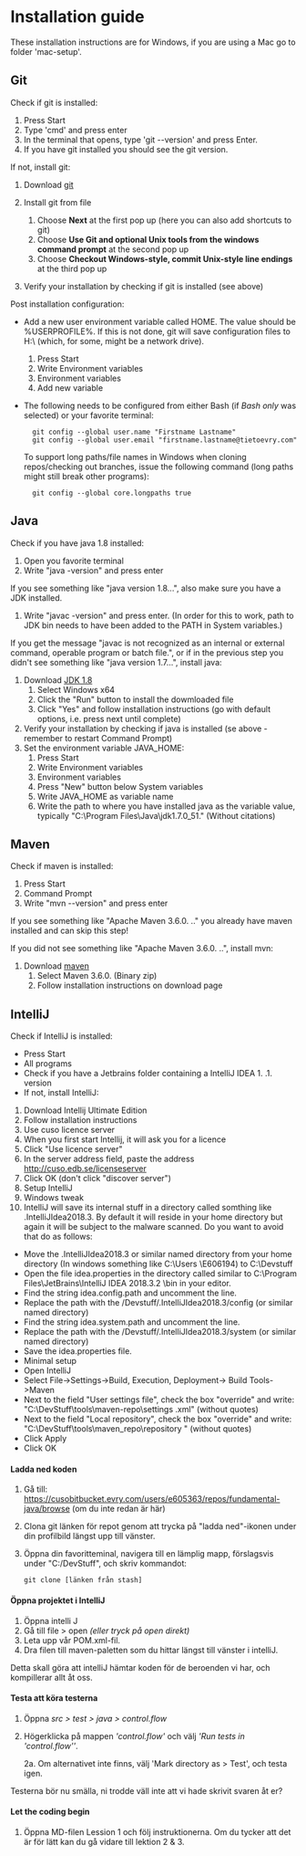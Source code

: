 # Installation guide
These installation instructions are for Windows, if you are using a Mac go to folder 'mac-setup'.

## Git
Check if git is installed:

1. Press Start
1. Type 'cmd' and press enter
1. In the terminal that opens, type 'git --version' and press Enter.
1. If you have git installed you should see the git version.

If not, install git:

1. Download [git](http://git-scm.com/downloads)
1. Install git from file
    1. Choose **Next** at the first pop up (here you can also add shortcuts to git)
    1. Choose **Use Git and optional Unix tools from the windows command prompt** at the second pop up
    1. Choose **Checkout Windows-style, commit Unix-style line endings** at the third pop up

1. Verify your installation by checking if git is installed (see above)

Post installation configuration:

* Add a new user environment variable called HOME. The value should be %USERPROFILE%. If this is not done, git will save configuration files to H:\ (which, for some, might be a network drive).
    1. Press Start
    2. Write Environment variables
    3. Environment variables
    4. Add new variable
* The following needs to be configured from either Bash (if *Bash only* was selected) or your favorite terminal:

		git config --global user.name "Firstname Lastname"
		git config --global user.email "firstname.lastname@tietoevry.com"

	To support long paths/file names in Windows when cloning repos/checking out branches, issue the following command (long paths might still break other programs):

		git config --global core.longpaths true
 
## Java
Check if you have java 1.8 installed:
  
1. Open you favorite terminal
1. Write "java -version" and press enter

If you see something like "java version 1.8...", also make sure you have a JDK installed. 

1. Write "javac -version" and press enter. (In order for this to work, path to JDK bin needs to have been added to the PATH in System variables.)

If you get the message "javac is not recognized as an internal or external command, operable program or batch file.", or if in the previous step you didn't see something like "java version 1.7...", install java:


1. Download [JDK 1.8](https://www.oracle.com/technetwork/java/javase/downloads/jdk8-downloads-2133151.html)
    1. Select Windows x64
    1. Click the "Run" button to install the dowmloaded file
    1. Click "Yes" and follow installation instructions (go with default options, i.e. press next until complete)
1. Verify your installation by checking if java is installed (se above - remember to restart Command Prompt)
1. Set the environment variable JAVA_HOME:
    1. Press Start
    1. Write Environment variables
    1. Environment variables
    1. Press "New" button below System variables
    1. Write JAVA_HOME as variable name
    1. Write the path to where you have installed java as the variable value, typically "C:\Program Files\Java\jdk1.7.0_51."  (Without citations)

## Maven
Check if maven is installed:

1. Press Start
1. Command Prompt
1. Write "mvn --version" and press enter

If you see something like "Apache Maven 3.6.0. .." you already have maven installed and can skip this step!

If you did not see something like "Apache Maven 3.6.0. ..", install mvn:

1. Download [maven](http://maven.apache.org/download.cgi)
    1. Select Maven 3.6.0. (Binary zip)
    1. Follow installation instructions on download page
	
## IntelliJ
Check if IntelliJ is installed:

- Press Start
- All programs
- Check if you have a Jetbrains folder containing a IntelliJ IDEA 1. .1. version
- If not, install IntelliJ:

1. Download Intellij Ultimate Edition
2. Follow installation instructions
3. Use cuso licence server
4. When you first start Intellij, it will ask you for a licence
5. Click "Use licence server"
6. In the server address field, paste the address http://cuso.edb.se/licenseserver
7. Click OK (don't click "discover server")
8. Setup IntelliJ
9. Windows tweak
10. IntelliJ will save its internal stuff in a directory called somthing like .IntelliJIdea2018.3. By default it will
 reside in your home directory but again it will be subject to the malware scanned. Do you want to avoid that do as
  follows:

- Move the .IntelliJIdea2018.3 or similar named directory from your home directory (In windows something like C:\Users
\E606194) to C:\Devstuff
- Open the file idea.properties in the directory called similar to C:\Program Files\JetBrains\IntelliJ IDEA 2018.3.2
\bin in your editor.
- Find the string idea.config.path and uncomment the line.
- Replace the path with the /Devstuff/.IntelliJIdea2018.3/config (or similar named directory)
- Find the string idea.system.path and uncomment the line.
- Replace the path with the /Devstuff/.IntelliJIdea2018.3/system (or similar named directory)
- Save the idea.properties file.
- Minimal setup
- Open IntelliJ
- Select File->Settings->Build, Execution, Deployment-> Build Tools->Maven
- Next to the field "User settings file", check the box "override" and write: "C:\DevStuff\tools\maven-repo\settings
.xml" (without quotes)
- Next to the field "Local repository", check the box "override" and write: "C:\DevStuff\tools\maven_repo\repository
" (without quotes)
- Click Apply
- Click OK

#### Ladda ned koden
 1. Gå till: https://cusobitbucket.evry.com/users/e605363/repos/fundamental-java/browse (om du inte redan är här)
 2. Clona git länken för repot genom att trycka på "ladda ned"-ikonen under din profilbild längst upp till vänster.
 3. Öppna din favoritteminal, navigera till en lämplig mapp, förslagsvis under "C:/DevStuff", och skriv kommandot:
       		
        git clone [länken från stash]

#### Öppna projektet i IntelliJ
1. Öppna intelli J
2. Gå till file > open _(eller tryck på open direkt)_
3. Leta upp vår POM.xml-fil.
4. Dra filen till maven-paletten som du hittar längst till vänster i intelliJ.

Detta skall göra att intelliJ hämtar koden för de beroenden vi har, och kompillerar allt åt oss.

#### Testa att köra testerna
1. Öppna _src > test > java > control.flow_
2. Högerklicka på mappen _'control.flow'_ och välj _'Run tests in 'control.flow''_.

    2a. Om alternativet inte finns, välj 'Mark directory as > Test', och testa igen.

Testerna bör nu smälla, ni trodde väll inte att vi hade skrivit svaren åt er?

#### Let the coding begin
1. Öppna MD-filen Lession 1 och följ instruktionerna. Om du tycker att det är för lätt kan du gå vidare till lektion
 2 & 3.
